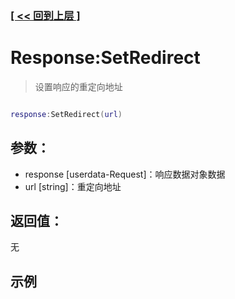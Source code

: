 ### [[ << 回到上层 ]](index.md)

# Response:SetRedirect

> 设置响应的重定向地址

```lua

response:SetRedirect(url)

```

## 参数：

+ response [userdata-Request]：响应数据对象数据
+ url [string]：重定向地址

## 返回值：

无

## 示例

```lua

```